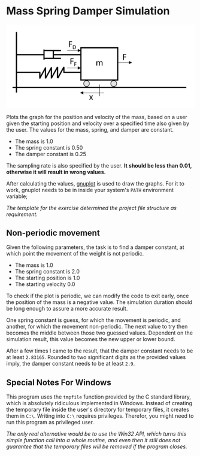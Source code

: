 # Mass Spring Damper Simulation

![Experiment setup, some mass is connected with a spring and a damper to a wall.](simulation-setup.png)

Plots the graph for the position and velocity of the mass, based on a user given the starting position and velocity over 
a specified time also given by the user. The values for the mass, spring, and damper are constant.

* The mass is 1.0
* The spring constant is 0.50
* The damper constant is 0.25

The sampling rate is also specified by the user. **It should be less than  0.01, 
otherwise it will result in wrong values.**

After calculating the values, [gnuplot](http://www.gnuplot.info/) is used to draw the graphs. For it to work, gnuplot 
needs to be in inside your system's `PATH` environment variable;

*The template for the exercise determined the project file structure as requirement.*


## Non-periodic movement

Given the following parameters, the task is to find a damper constant, at which point the movement of the weight is not
periodic.

* The mass is 1.0
* The spring constant is 2.0
* The starting position is 1.0
* The starting velocity 0.0

To check if the plot is periodic, we can modify the code to exit early, once the position of the mass is a negative 
value. The simulation duration should be long enough to assure a more accurate result.

One spring constant is guess, for which the movement is periodic, and another, for which the movement non-periodic.
The next value to try then becomes the middle between those two guessed values. Dependent on the simulation result,
this value becomes the new upper or lower bound.

After a few times I came to the result, that the damper constant needs to be at least `2.83165`. Rounded to two 
significant digits as the provided values imply, the damper constant needs to be at least `2.9`.

## Special Notes For Windows
This program uses the `tmpfile` function provided by the C standard library, which
is absolutely ridiculous implemented in Windows. Instead of creating the temporary file inside the user's directory for 
temporary files, it creates them in `C:\`. Writing into `C:\` requires privileges. Therefor, you might need to run this
program as privileged user.

*The only real alternative would be to use the Win32 API, which turns this simple function call into a whole routine, 
and even then it still does not guarantee that the temporary files will be removed if the program closes.*
